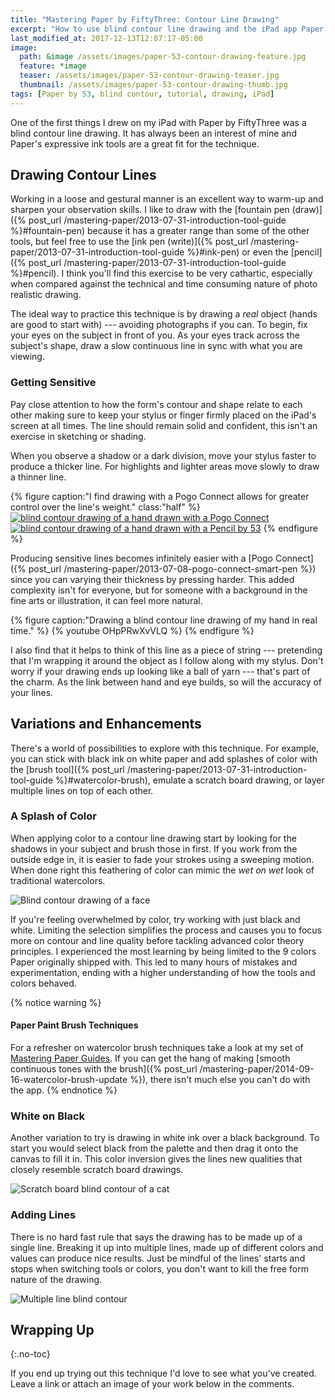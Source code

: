 ```yaml
---
title: "Mastering Paper by FiftyThree: Contour Line Drawing"
excerpt: "How to use blind contour line drawing and the iPad app Paper by FiftyThree to improve hand eye coordination and observation skills."
last_modified_at: 2017-12-13T12:07:17-05:00
image: 
  path: &image /assets/images/paper-53-contour-drawing-feature.jpg
  feature: *image
  teaser: /assets/images/paper-53-contour-drawing-teaser.jpg
  thumbnail: /assets/images/paper-53-contour-drawing-thumb.jpg
tags: [Paper by 53, blind contour, tutorial, drawing, iPad]
---
```


One of the first things I drew on my iPad with Paper by FiftyThree was a blind contour line drawing. It has always been an interest of mine and Paper's expressive ink tools are a great fit for the technique.

## Drawing Contour Lines

Working in a loose and gestural manner is an excellent way to warm-up and sharpen your observation skills. I like to draw with the [fountain pen (draw)]({% post_url /mastering-paper/2013-07-31-introduction-tool-guide %}#fountain-pen) because it has a greater range than some of the other tools, but feel free to use the [ink pen (write)]({% post_url /mastering-paper/2013-07-31-introduction-tool-guide %}#ink-pen) or even the [pencil]({% post_url /mastering-paper/2013-07-31-introduction-tool-guide %}#pencil). I think you'll find this exercise to be very cathartic, especially when compared against the technical and time consuming nature of photo realistic drawing.

The ideal way to practice this technique is by drawing a *real* object (hands are good to start with) --- avoiding photographs if you can. To begin, fix your eyes on the subject in front of you. As your eyes track across the subject's shape, draw a slow continuous line in sync with what you are viewing. 

### Getting Sensitive

Pay close attention to how the form's contour and shape relate to each other making sure to keep your stylus or finger firmly placed on the iPad's screen at all times. The line should remain solid and confident, this isn't an exercise in sketching or shading.

When you observe a shadow or a dark division, move your stylus faster to produce a thicker line. For highlights and lighter areas move slowly to draw a thinner line.

{% figure caption:"I find drawing with a Pogo Connect allows for greater control over the line's weight." class:"half" %}
[![blind contour drawing of a hand drawn with a Pogo Connect](/assets/images/paper-53-contour-hand-pogo.jpg)](/assets/images/paper-53-contour-hand-pogo-lg.jpg) [![blind contour drawing of a hand drawn with a Pencil by 53](/assets/images/paper-53-contour-hand-pencil.jpg)](/assets/images/paper-53-contour-hand-pencil-lg.jpg)
{% endfigure %}

Producing sensitive lines becomes infinitely easier with a [Pogo Connect]({% post_url /mastering-paper/2013-07-08-pogo-connect-smart-pen %}) since you can varying their thickness by pressing harder. This added complexity isn't for everyone, but for someone with a background in the fine arts or illustration, it can feel more natural.  

{% figure caption:"Drawing a blind contour line drawing of my hand in real time." %}
{% youtube OHpPRwXvVLQ %}
{% endfigure %}

I also find that it helps to think of this line as a piece of string --- pretending that I'm wrapping it around the object as I follow along with my stylus. Don't worry if your drawing ends up looking like a ball of yarn --- that's part of the charm. As the link between hand and eye builds, so will the accuracy of your lines.

## Variations and Enhancements

There's a world of possibilities to explore with this technique. For example, you can stick with black ink on white paper and add splashes of color with the [brush tool]({% post_url /mastering-paper/2013-07-31-introduction-tool-guide %}#watercolor-brush), emulate a scratch board drawing, or layer multiple lines on top of each other. 

### A Splash of Color

When applying color to a contour line drawing start by looking for the shadows in your subject and brush those in first. If you work from the outside edge in, it is easier to fade your strokes using a sweeping motion. When done right this feathering of color can mimic the *wet on wet* look of traditional watercolors.

![Blind contour drawing of a face](/assets/images/paper-53-contour-face-color.jpg)

If you're feeling overwhelmed by color, try working with just black and white. Limiting the selection simplifies the process and causes you to focus more on contour and line quality before tackling advanced color theory principles. I experienced the most learning by being limited to the 9 colors Paper originally shipped with. This led to many hours of mistakes and experimentation, ending with a higher understanding of how the tools and colors behaved.

{% notice warning %}
#### Paper Paint Brush Techniques

For a refresher on watercolor brush techniques take a look at my set of [Mastering Paper Guides](/mastering-paper/). If you can get the hang of making [smooth continuous tones with the brush]({% post_url /mastering-paper/2014-09-16-watercolor-brush-update %}), there isn't much else you can't do with the app.
{% endnotice %}

### White on Black

Another variation to try is drawing in white ink over a black background. To start you would select black from the palette and then drag it onto the canvas to fill it in. This color inversion gives the lines new qualities that closely resemble scratch board drawings.

![Scratch board blind contour of a cat](/assets/images/paper-53-contour-cat-inverse.jpg)

### Adding Lines

There is no hard fast rule that says the drawing has to be made up of a single line. Breaking it up into multiple lines, made up of different colors and values can produce nice results. Just be mindful of the lines' starts and stops when switching tools or colors, you don't want to kill the free form nature of the drawing.

![Multiple line blind contour](/assets/images/paper-53-contour-drawing-fashion-show.jpg)

## Wrapping Up
{:.no-toc}

If you end up trying out this technique I'd love to see what you've created. Leave a link or attach an image of your work below in the comments.
